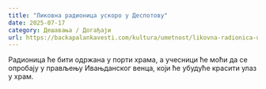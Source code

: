 ```yaml
---
title: "Ликовна радионица ускоро у Деспотову"
date: 2025-07-17
category: Дешавања / Догађаји
url: https://backapalankavesti.com/kultura/umetnost/likovna-radionica-uskoro-u-despotovu/
---
```


Радионица ће бити одржана у порти храма, а учесници ће моћи да се опробају у прављењу Ивањданског венца, који ће убудуће красити улаз у храм.
